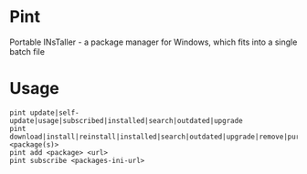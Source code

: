 # Pint
Portable INsTaller - a package manager for Windows, which fits into a single batch file

# Usage
```
pint update|self-update|usage|subscribed|installed|search|outdated|upgrade
pint download|install|reinstall|installed|search|outdated|upgrade|remove|purge|pin|unpin <package(s)>
pint add <package> <url>
pint subscribe <packages-ini-url>
```
